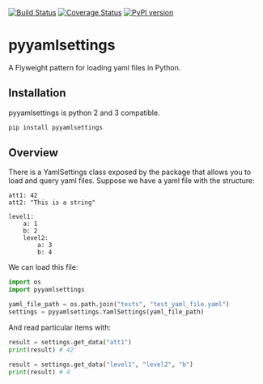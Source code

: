 [![Build Status](https://travis-ci.org/simongarisch/pyyamlsettings.svg?branch=master)](https://travis-ci.org/simongarisch/pyyamlsettings)
[![Coverage Status](https://coveralls.io/repos/github/simongarisch/pyyamlsettings/badge.svg?branch=master)](https://coveralls.io/github/simongarisch/pyyamlsettings?branch=master)
[![PyPI version](https://badge.fury.io/py/pyyamlsettings.svg)](https://badge.fury.io/py/pyyamlsettings)

# pyyamlsettings

A Flyweight pattern for loading yaml files in Python.

## Installation
pyyamlsettings is python 2 and 3 compatible.
```bash
pip install pyyamlsettings
```

## Overview
There is a YamlSettings class exposed by the package that allows you to load and query yaml files.
Suppose we have a yaml file with the structure:
```
att1: 42
att2: "This is a string"

level1:
    a: 1
    b: 2
    level2:
        a: 3
        b: 4
```

We can load this file:
```python
import os
import pyyamlsettings

yaml_file_path = os.path.join("tests", "test_yaml_file.yaml")
settings = pyyamlsettings.YamlSettings(yaml_file_path)
```

And read particular items with:
```python
result = settings.get_data("att1")
print(result) # 42

result = settings.get_data("level1", "level2", "b")
print(result) # 4
```
